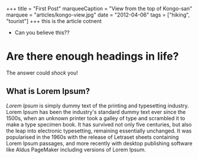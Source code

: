 +++
title = "First Post"
marqueeCaption = "View from the top of Kongo-san"
marquee = "articles/kongo-view.jpg"
date = "2012-04-06"
tags = ["hiking", "tourist"]
+++
this is the article cotnent
* Can you believe this??

# Are there enough headings in life?

The answer could *shock* you!


## What is Lorem Ipsum?

_Lorem Ipsum_ is simply dummy text of the printing and typesetting industry. Lorem Ipsum has been the industry's standard dummy text ever since the 1500s, when an unknown printer took a galley of type and scrambled it to make a type specimen book. It has survived not only five centuries, but also the leap into electronic typesetting, remaining essentially unchanged. It was popularised in the 1960s with the release of Letraset sheets containing Lorem Ipsum passages, and more recently with desktop publishing software like Aldus PageMaker including versions of Lorem Ipsum.
